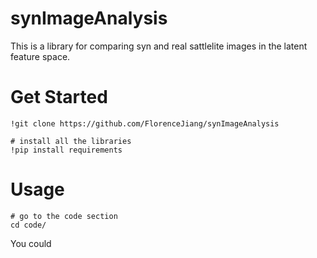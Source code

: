 # synImageAnalysis

This is a library for comparing syn and real sattlelite images in the latent feature space. 



# Get Started

```
!git clone https://github.com/FlorenceJiang/synImageAnalysis

# install all the libraries
!pip install requirements 
```



# Usage

```
# go to the code section
cd code/
```

You could 

